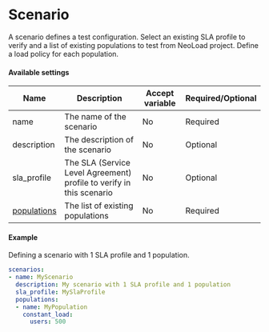 # Scenario
A scenario defines a test configuration. Select an existing SLA profile to verify and a list of existing populations to test from NeoLoad project. Define a load policy for each population.

#### Available settings

| Name        | Description                                                  | Accept variable   | Required/Optional |
| ----------- | ------------------------------------------------------------ | ----------------- | ----------------- |
| name        | The name of the scenario                                     | No                | Required          |
| description | The description of the scenario                              | No                | Optional          |
| sla_profile | The SLA (Service Level Agreement) profile to verify in this scenario | No        | Optional          |
| [populations](population-policy.md) | The list of existing populations            | No                | Required          |

#### Example

Defining a scenario with 1 SLA profile and 1 population.

```yaml
scenarios:
- name: MyScenario
  description: My scenario with 1 SLA profile and 1 population
  sla_profile: MySlaProfile
  populations:
  - name: MyPopulation
    constant_load:
      users: 500
```